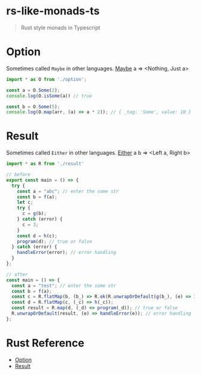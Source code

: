 # rs-like-monads-ts
> Rust style monads in Typescript

# Option
Sometimes called `Maybe` in other languages. [Maybe](https://hackage.haskell.org/package/base-4.17.0.0/docs/Data-Maybe.html) a => <Nothing, Just a>

```typescript
import * as O from './option';

const a = O.Some(2);
console.log(O.isSome(a)) // true

const b = O.Some(5);
console.log(O.map(arr, (a) => a * 2)); // { _tag: 'Some', value: 10 }

```

# Result
Sometimes called `Either` in other languages. [Either](https://hackage.haskell.org/package/base-4.17.0.0/docs/Data-Either.html) a b => <Left a, Right b>

```typescript
import * as R from './result'

// before
export const main = () => {
  try {
    const a = "abc"; // enter the some str
    const b = f(a);
    let c;
    try {
      c = g(b);
    } catch (error) {
      c = 3;
    }
    const d = h(c);
    program(d); // true or false
  } catch (error) {
    handleError(error); // error handling
  }
};

// after
const main = () => {
  const a = "test"; // enter the some str
  const b = f(a);
  const c = R.flatMap(b, (b_) => R.ok(R.unwrapOrDefault(g(b_), (e) => 3)));
  const d = R.flatMap(c, (_c) => h(_c));
  const result = R.map(d, (_d) => program(_d)); // true or false
  R.unwrapOrDefault(result, (e) => handleError(e)); // error handling 
};
```

# Rust Reference 
- [Option](https://doc.rust-lang.org/std/option/enum.Option.html#)
- [Result](https://doc.rust-lang.org/std/result/enum.Result.html#)